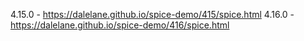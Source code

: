 4.15.0 - https://dalelane.github.io/spice-demo/415/spice.html 
4.16.0 - https://dalelane.github.io/spice-demo/416/spice.html
